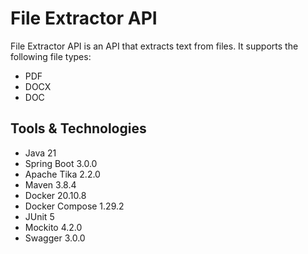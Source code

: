 # File Extractor API
File Extractor API is an API that extracts text from files. It supports the following file types:
- PDF
- DOCX
- DOC

## Tools & Technologies
- Java 21
- Spring Boot 3.0.0
- Apache Tika 2.2.0
- Maven 3.8.4
- Docker 20.10.8
- Docker Compose 1.29.2
- JUnit 5
- Mockito 4.2.0
- Swagger 3.0.0
